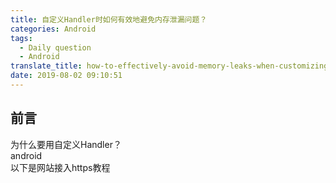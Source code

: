 ```yaml
---
title: 自定义Handler时如何有效地避免内存泄漏问题？
categories: Android
tags:
  - Daily question
  - Android
translate_title: how-to-effectively-avoid-memory-leaks-when-customizing-handlers
date: 2019-08-02 09:10:51
---
```

## 前言 
为什么要用自定义Handler？<br>
	android
<br>以下是网站接入https教程
<!--more-->
